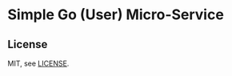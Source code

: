 # Simple Go (User) Micro-Service

## License
MIT, see [LICENSE](https://github.com/andreas-bauer/simple-go-user-service/blob/master/LICENSE).
